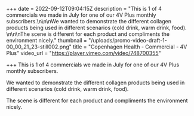 +++
date = 2022-09-12T09:04:15Z
description = "This is 1 of 4 commercials we made in July for one of our 4V Plus monthly subscribers.\n\n\nWe wanted to demonstrate the different collagen products being used in different scenarios (cold drink, warm drink, food). \n\n\nThe scene is different for each product and compliments the environment nicely."
thumbnail = "/uploads/promo-video-draft-1-00_00_21_23-still002.png"
title = "Copenhagen Health - Commercial - 4V Plus"
video_url = "https://player.vimeo.com/video/748700355"

+++
This is 1 of 4 commercials we made in July for one of our 4V Plus monthly subscribers.

We wanted to demonstrate the different collagen products being used in different scenarios (cold drink, warm drink, food).

The scene is different for each product and compliments the environment nicely.